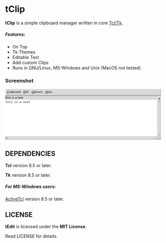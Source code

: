 # tClip
**tClip** is a simple clipboard manager written in core [Tcl/Tk](https://www.tcl.tk).

##### Features:
* On Top
* Tk Themes
* Editable Text
* Add custom Clips
* Runs in GNU/Linux, MS-Windows and Unix (MacOS not tested)

### Screenshot
![Screenshot](images/screenshot.png "Screenshot")


## DEPENDENCIES
**Tcl** version 8.5 or later.

**Tk** version 8.5 or later.

##### For MS-Windows users:
[ActiveTcl](https://www.activestate.com/activetcl) version 8.5 or later.


## LICENSE
**tEdit** is licensed under the **MIT License**.

Read LICENSE for details.
